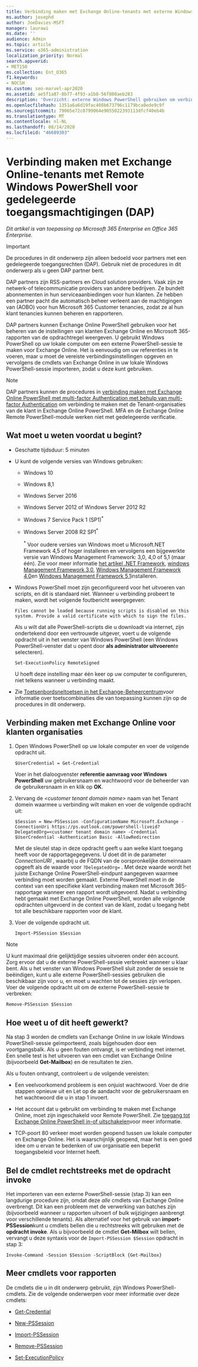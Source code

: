 ```yaml
---
title: Verbinding maken met Exchange Online-tenants met externe Windows PowerShell voor DAP partners
ms.author: josephd
author: JoeDavies-MSFT
manager: laurawi
ms.date: ''
audience: Admin
ms.topic: article
ms.service: o365-administration
localization_priority: Normal
search.appverid:
- MET150
ms.collection: Ent_O365
f1.keywords:
- NOCSH
ms.custom: seo-marvel-apr2020
ms.assetid: ae5f1a87-8b77-4f93-a1b8-56f800aeb283
description: 'Overzicht: externe Windows PowerShell gebruiken om verbinding te maken met Exchange Online met behulp van de DelegatedOrg-waarde.'
ms.openlocfilehash: 1351a6a6d19fac408b673796c1179bca0ede9c9f
ms.sourcegitcommit: 79065e72c0799064e9055022393113dfcf40eb4b
ms.translationtype: MT
ms.contentlocale: nl-NL
ms.lasthandoff: 08/14/2020
ms.locfileid: "46689303"
---
```

# <a name="connect-to-exchange-online-tenants-with-remote-windows-powershell-for-delegated-access-permissions-dap-partners"></a>Verbinding maken met Exchange Online-tenants met Remote Windows PowerShell voor gedelegeerde toegangsmachtigingen (DAP)

*Dit artikel is van toepassing op Microsoft 365 Enterprise en Office 365 Enterprise.*

> [!IMPORTANT]
> De procedures in dit onderwerp zijn alleen bedoeld voor partners met een gedelegeerde toegangsrechten (DAP). Gebruik niet de procedures in dit onderwerp als u geen DAP partner bent. 
  
DAP partners zijn RSS-partners en Cloud solution providers. Vaak zijn ze netwerk-of telecommunicatie providers van andere bedrijven. Ze bundelt abonnementen in hun serviceaanbiedingen voor hun klanten. Ze hebben een partner pacht die automatisch beheer verleent aan de machtigingen van (AOBO) voor hun Microsoft 365 Customer tenancies, zodat ze al hun klant tenancies kunnen beheren en rapporteren.

DAP partners kunnen Exchange Online PowerShell gebruiken voor het beheren van de instellingen van klanten Exchange Online en Microsoft 365-rapporten van de opdrachtregel weergeven. U gebruikt Windows PowerShell op uw lokale computer om een externe PowerShell-sessie te maken voor Exchange Online. Het is eenvoudig om uw referenties in te voeren, maar u moet de vereiste verbindingsinstellingen opgeven en vervolgens de cmdlets van Exchange Online in uw lokale Windows PowerShell-sessie importeren, zodat u deze kunt gebruiken.

> [!NOTE]
> DAP partners kunnen de procedures in [verbinding maken met Exchange Online PowerShell met multi-factor Authentication met behulp van multi-factor Authentication](https://docs.microsoft.com/powershell/exchange/exchange-online/connect-to-exchange-online-powershell/mfa-connect-to-exchange-online-powershell) om verbinding te maken met de Tenant-organisaties van de klant in Exchange Online PowerShell. MFA en de Exchange Online Remote PowerShell-module werken niet met gedelegeerde verificatie.
  
## <a name="what-do-you-need-to-know-before-you-begin"></a>Wat moet u weten voordat u begint?

- Geschatte tijdsduur: 5 minuten

- U kunt de volgende versies van Windows gebruiken:
    
  - Windows 10

  - Windows 8,1

  - Windows Server 2016

  - Windows Server 2012 of Windows Server 2012 R2

  - Windows 7 Service Pack 1 (SP1)<sup>*</sup>

  - Windows Server 2008 R2 SP1<sup>*</sup>

    <sup>*</sup> Voor oudere versies van Windows moet u Microsoft.NET Framework 4,5 of hoger installeren en vervolgens een bijgewerkte versie van Windows Management Framework: 3,0, 4,0 of 5,1 (maar één). Zie voor meer informatie [het artikel .NET Framework](https://go.microsoft.com/fwlink/p/?LinkId=257868), [windows Management Framework 3,0](https://go.microsoft.com/fwlink/p/?LinkId=272757), [Windows Management Framework 4,0](https://go.microsoft.com/fwlink/p/?LinkId=391344)en [Windows Management Framework 5,1](https://aka.ms/wmf5download)installeren.

- Windows PowerShell moet zijn geconfigureerd voor het uitvoeren van scripts, en dit is standaard niet. Wanneer u verbinding probeert te maken, wordt het volgende foutbericht weergegeven:

  `Files cannot be loaded because running scripts is disabled on this system. Provide a valid certificate with which to sign the files.`

  Als u wilt dat alle PowerShell-scripts die u downloadt via internet, zijn ondertekend door een vertrouwde uitgever, voert u de volgende opdracht uit in het venster van Windows PowerShell (een Windows PowerShell-venster dat u opent door **als administrator uitvoeren**te selecteren).

    ```
    Set-ExecutionPolicy RemoteSigned
    ```

  U hoeft deze instelling maar één keer op uw computer te configureren, niet telkens wanneer u verbinding maakt.

- Zie [Toetsenbordsneltoetsen in het Exchange-Beheercentrum](https://go.microsoft.com/fwlink/p/?LinkId=534017)voor informatie over toetscombinaties die van toepassing kunnen zijn op de procedures in dit onderwerp.

## <a name="connect-to-exchange-online-for-customer-organizations"></a>Verbinding maken met Exchange Online voor klanten organisaties

1. Open Windows PowerShell op uw lokale computer en voer de volgende opdracht uit.
    
    ```
    $UserCredential = Get-Credential
    ```

    Voer in het dialoogvenster **referentie aanvraag voor Windows PowerShell** uw gebruikersnaam en wachtwoord voor de beheerder van de gebruikersnaam in en klik op **OK**.
    
2. Vervang de _\<customer tenant domain name\>_ naam van het Tenant domein waarmee u verbinding wilt maken en voer de volgende opdracht uit:
    
    ```
    $Session = New-PSSession -ConfigurationName Microsoft.Exchange -ConnectionUri https://ps.outlook.com/powershell-liveid?DelegatedOrg=<customer tenant domain name> -Credential $UserCredential -Authentication Basic -AllowRedirection
    ```

    Met de sleutel stap in deze opdracht geeft u aan welke klant toegang heeft voor de rapportagegegevens. U doet dit in de parameter  _ConnectionURI_ , waarbij u de FQDN van de oorspronkelijke domeinnaam opgeeft als de waarde voor `?DelegatedOrg=` . Met deze waarde wordt het juiste Exchange Online PowerShell-eindpunt aangegeven waarmee verbinding moet worden gemaakt. Externe PowerShell moet in de context van een specifieke klant verbinding maken met Microsoft 365-rapportage wanneer een rapport wordt uitgevoerd. Nadat u verbinding hebt gemaakt met Exchange Online PowerShell, worden alle volgende opdrachten uitgevoerd in de context van de klant, zodat u toegang hebt tot alle beschikbare rapporten voor de klant.
    
3. Voer de volgende opdracht uit.
    
    ```
    Import-PSSession $Session
    ```

> [!NOTE]
> U kunt maximaal drie gelijktijdige sessies uitvoeren onder één account. Zorg ervoor dat u de externe PowerShell-sessie verbreekt wanneer u klaar bent. Als u het venster van Windows PowerShell sluit zonder de sessie te beëindigen, kunt u alle externe PowerShell-sessies gebruiken die beschikbaar zijn voor u, en moet u wachten tot de sessies zijn verlopen. Voer de volgende opdracht uit om de externe PowerShell-sessie te verbreken:

```
Remove-PSSession $Session
```
  
## <a name="how-do-you-know-this-worked"></a>Hoe weet u of dit heeft gewerkt?

Na stap 3 worden de cmdlets van Exchange Online in uw lokale Windows PowerShell-sessie geïmporteerd, zoals bijgehouden door een voortgangsbalk. Als u geen fouten ontvangt, is er verbinding met internet. Een snelle test is het uitvoeren van een cmdlet van Exchange Online (bijvoorbeeld **Get-Mailbox**) en de resultaten te zien.
  
Als u fouten ontvangt, controleert u de volgende vereisten:
  
- Een veelvoorkomend probleem is een onjuist wachtwoord. Voer de drie stappen opnieuw uit en Let op de aandacht voor de gebruikersnaam en het wachtwoord die u in stap 1 invoert.
    
- Het account dat u gebruikt om verbinding te maken met Exchange Online, moet zijn ingeschakeld voor Remote PowerShell. Zie [toegang tot Exchange Online PowerShell in-of uitschakelen](https://go.microsoft.com/fwlink/p/?LinkId=534018)voor meer informatie.
    
- TCP-poort 80 verkeer moet worden geopend tussen uw lokale computer en Exchange Online. Het is waarschijnlijk geopend, maar het is een goed idee om u ervan te bedenken of uw organisatie een beperkt toegangsbeleid voor Internet heeft.
    
## <a name="call-the-cmdlet-directly-with-invoke-command"></a>Bel de cmdlet rechtstreeks met de opdracht invoke

Het importeren van een externe PowerShell-sessie (stap 3) kan een langdurige procedure zijn, omdat deze _alle_ cmdlets van Exchange Online overbrengt. Dit kan een probleem met de verwerking van batches zijn (bijvoorbeeld wanneer u rapporten uitvoert of bulk wijzigingen aanbrengt voor verschillende tenants). Als alternatief voor het gebruik van **import-PSSession**kunt u cmdlets bellen die u rechtstreeks wilt gebruiken met de **opdracht invoke**. Als u bijvoorbeeld de cmdlet **Get-Milbox** wilt bellen, vervangt u deze syntaxis voor de `Import-PSSession $Session` opdracht in stap 3:
  
```
Invoke-Command -Session $Session -ScriptBlock {Get-Mailbox}
```

## <a name="more-reporting-cmdlets"></a>Meer cmdlets voor rapporten

De cmdlets die u in dit onderwerp gebruikt, zijn Windows PowerShell-cmdlets. Zie de volgende onderwerpen voor meer informatie over deze cmdlets:
  
- [Get-Credential](https://go.microsoft.com/fwlink/p/?LinkId=389618)
    
- [New-PSSession](https://go.microsoft.com/fwlink/p/?LinkId=389621)
    
- [Import-PSSession](https://go.microsoft.com/fwlink/p/?LinkId=389619)
    
- [Remove-PSSession](https://go.microsoft.com/fwlink/p/?LinkId=389620)
    
- [Set-ExecutionPolicy](https://go.microsoft.com/fwlink/p/?LinkId=389623)
    

